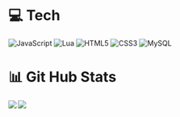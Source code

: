 #  💻 Tech
![JavaScript](https://img.shields.io/badge/javascript-%23323330.svg?style=for-the-badge&logo=javascript&logoColor=%23F7DF1E)
![Lua](https://img.shields.io/badge/lua-%232C2D72.svg?style=for-the-badge&logo=lua&logoColor=white)
![HTML5](https://img.shields.io/badge/html5-%23E34F26.svg?style=for-the-badge&logo=html5&logoColor=white)
![CSS3](https://img.shields.io/badge/css3-%231572B6.svg?style=for-the-badge&logo=css3&logoColor=white)
![MySQL](https://img.shields.io/badge/MySQL-005C84?style=for-the-badge&logo=mysql&logoColor=white)


# 📊 Git Hub Stats
<img align="left" witdth="47%" src="https://github-readme-stats.vercel.app/api?username=atimati169&show_icons=true&theme=radical"  />
<img align="left" witdth="47%" src="https://github-readme-stats.vercel.app/api/top-langs/?username=atimati169&layout=compact"  />

